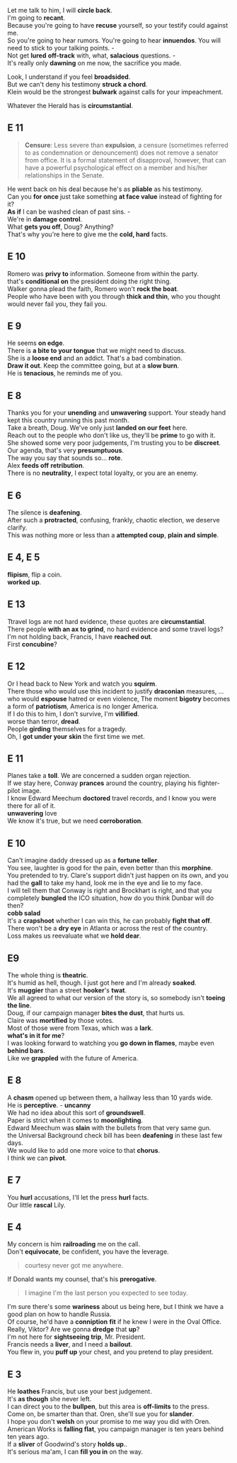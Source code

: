 
Let me talk to him, I will **circle back**.  
I'm going to **recant**.  
Because you're going to have **recuse** yourself, so your testify could against me.  
So you're going to hear rumors. You're going to hear **innuendos**. You will need to stick to your talking points. -   
Not get **lured** **off-track** with, what, **salacious** questions. -  
It's really only **dawning** on me now, the sacrifice you made.  

Look, I understand if you feel **broadsided**.  
But we can't deny his testimony **struck a chord**.  
Klein would be the strongest **bulwark** against calls for your impeachment.  

Whatever the Herald has is **circumstantial**.  

## E 11 

> **Censure**: Less severe than **expulsion**, a censure (sometimes referred to as condemnation or denouncement) does not remove a senator from office. It is a formal statement of disapproval, however, that can have a powerful psychological effect on a member and his/her relationships in the Senate.

He went back on his deal because he's as **pliable** as his testimony.  
Can you **for once** just take something **at face value** instead of fighting for it?  
**As if** I can be washed clean of past sins. -  
We're in **damage control**.  
What **gets you off**, Doug? Anything?   
That's why you're here to give me the **cold, hard** facts.  


## E 10 

Romero was **privy to** information. Someone from within the party.  
that's **conditional on** the president doing the right thing.  
Walker gonna plead the faith, Romero won't **rock the boat**.  
People who have been with you through **thick and thin**, who you thought would never fail you, they fail you.  


## E 9 

He seems **on edge**.  
There is **a bite to your tongue** that we might need to discuss.  
She is a **loose end** and an addict. That's a bad combination.  
**Draw it out**. Keep the committee going, but at a **slow burn**.   
He is **tenacious**, he reminds me of you. 


## E 8 

Thanks you for your **unending** and **unwavering** support. Your steady hand kept this country running this past month.  
Take a breath, Doug. We've only just **landed on our feet** here.  
Reach out to the people who don't like us, they'll be **prime** to go with it.  
She showed some very poor judgements, I'm trusting you to be **discreet**.  
Our agenda, that's very **presumptuous**.  
The way you say that sounds so... **rote**.  
Alex **feeds off** **retribution**.  
There is no **neutrality**, I expect total loyalty, or you are an enemy.  

## E 6 

The silence is **deafening**.  
After such a **protracted**, confusing, frankly, chaotic election, we deserve clarify.  
This was nothing more or less than a **attempted coup**, **plain and simple**.  

## E 4, E 5
**flipism**, flip a coin.  
**worked up**.  


## E 13  
Ttravel logs are not hard evidence, these quotes are **circumstantial**.  
There people **with an ax to grind**, no hard evidence and some travel logs?  
I'm not holding back, Francis, I have **reached out**.  
First **concubine**?  


## E 12  
Or I head back to New York and watch you **squirm**.  
There those who would use this incident to justify **draconian** measures, ... who would **espouse** hatred or even violence, The moment **bigotry** becomes a form of **patriotism**, America is no longer America.  
If I do this to him, I don't survive, I'm **villified**.  
worse than terror, **dread**.  
People **girding** themselves for a tragedy.  
Oh, I **got under your skin** the first time we met.  


## E 11 
Planes take a **toll**. We are concerned a sudden organ rejection.  
If we stay here, Conway **prances** around the country, playing his fighter-pilot image.  
I know Edward Meechum **doctored** travel records, and I know you were there for all of it.  
**unwavering** love  
We know it's true, but we need **corroboration**.  

## E 10  
Can't imagine daddy dressed up as a **fortune teller**.  
You see, laughter is good for the pain, even better than this **morphine**.  
You pretended to try. Clare's support didn't just happen on its own, and you had the **gall** to take my hand, look me in the eye and lie to my face.  
I will tell them that Conway is right and Brockhart is right, and that you completely **bungled** the ICO situation, how do you think Dunbar will do then?  
**cobb salad**  
It's a **crapshoot** whether I can win this, he can probably **fight that off**.   
There won't be a **dry eye** in Atlanta or across the rest of the country.  
Loss makes us reevaluate what we **hold dear**.  


## E9 
The whole thing is **theatric**.  
It's humid as hell, though. I just got here and I'm already **soaked**.  
It's **muggier** than a street **hooker**'s **twat**.  
We all agreed to what our version of the story is, so somebody isn't **toeing the line**.  
Doug, if our campaign manager **bites the dust**, that hurts us.  
Claire was **mortified** by those votes.  
Most of those were from Texas, which was a **lark**.  
**what's in it for me**?  
I was looking forward to watching you **go down in flames**, maybe even **behind bars**.  
Like we **grappled** with the future of America.  


## E 8  
A **chasm** opened up between them, a hallway less than 10 yards wide.  
He is **perceptive**. - **uncanny**  
We had no idea about this sort of **groundswell**.  
Paper is strict when it comes to **moonlighting**.  
Edward Meechum was **slain** with the bullets from that very same gun.  
the Universal Background check bill has been **deafening** in these last few days.  
We would like to add one more voice to that **chorus**.  
I think we can **pivot**.  

## E 7  
You **hurl** accusations, I'll let the press **hurl** facts.  
Our little **rascal** Lily.  

## E 4  
My concern is him **railroading** me on the call.  
Don't **equivocate**, be confident, you have the leverage.  
> courtesy never got me anywhere.  

If Donald wants my counsel, that's his **prerogative**.  
> I imagine I'm the last person you expected to see today.  

I'm sure there's some **wariness** about us being here, but I think we have a good plan on how to handle Russia.  
Of course, he'd have a **conniption** **fit** if he knew I were in the Oval Office.  
Really, Viktor? Are we gonna **dredge** that **up**?  
I'm not here for **sightseeing trip**, Mr. President.  
Francis needs a **liver**, and I need a **bailout**.  
You flew in, you **puff up** your chest, and you pretend to play president.  

## E 3  
He **loathes** Francis, but use your best judgement.  
It's **as though** she never left.  
I can direct you to the **bullpen**, but this area is **off-limits** to the press.  
Come on, be smarter than that. Oren, she'll sue you for **slander**.  
I hope you don't **welsh** on your promise to me way you did with Oren.  
American Works is **falling flat**, you campaign manager is ten years behind ten years ago.  
If a **sliver** of Goodwind's story **holds up**..  
It's serious ma'am, I can **fill you in** on the way.  

